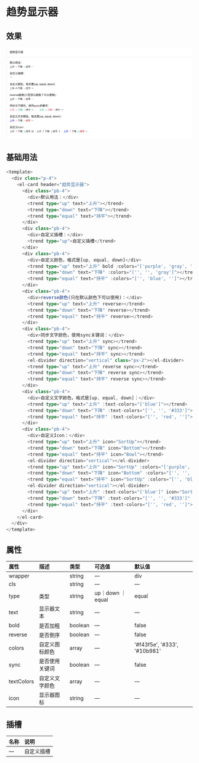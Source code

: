 # 趋势显示器


## 效果
![trends](../assets/trends.png)

## 基础用法

```typescript
<template>
  <div class="p-4">
    <el-card header="趋势显示器">
      <div class="pb-4">
        <div>默认用法：</div>
        <trend type="up" text="上升"></trend>
        <trend type="down" text="下降"></trend>
        <trend type="equal" text="持平"></trend>
      </div>
      <div class="pb-4">
        <div>自定义插槽：</div>
        <trend type="up">自定义插槽</trend>
      </div>
      <div class="pb-4">
        <div>自定义颜色，格式是[up, equal, down]</div>
        <trend type="up" text="上升" bold :colors="['purple', 'gray', 'blue']"></trend>
        <trend type="down" text="下降" :colors="['', '', 'gray']"></trend>
        <trend type="equal" text="持平" :colors="['', 'blue', '']"></trend>
      </div>
      <div class="pb-4">
        <div>reverse颜色(只在默认颜色下可以使用)：</div>
        <trend type="up" text="上升" reverse></trend>
        <trend type="down" text="下降" reverse></trend>
        <trend type="equal" text="持平" reverse></trend>
      </div>
      <div class="pb-4">
        <div>同步文字颜色，使用sync关键词：</div>
        <trend type="up" text="上升" sync></trend>
        <trend type="down" text="下降" sync></trend>
        <trend type="equal" text="持平" sync></trend>
        <el-divider direction="vertical" class="px-2"></el-divider>
        <trend type="up" text="上升" reverse sync></trend>
        <trend type="down" text="下降" reverse sync></trend>
        <trend type="equal" text="持平" reverse sync></trend>
      </div>
      <div class="pb-4">
        <div>自定义文字颜色，格式是[up, equal, down]：</div>
        <trend type="up" text="上升" :text-colors="['blue']"></trend>
        <trend type="down" text="下降" :text-colors="['', '', '#333']"></trend>
        <trend type="equal" text="持平" :text-colors="['', 'red', '']"></trend>
      </div>
      <div class="pb-4">
        <div>自定义Icon：</div>
        <trend type="up" text="上升" icon="SortUp"></trend>
        <trend type="down" text="下降" icon="Bottom"></trend>
        <trend type="equal" text="持平" icon="Bowl"></trend>
        <el-divider direction="vertical"></el-divider>
        <trend type="up" text="上升" icon="SortUp" :colors="['purple', 'gray', 'blue']"></trend>
        <trend type="down" text="下降" icon="Bottom" :colors="['', '', 'gray']"></trend>
        <trend type="equal" text="持平" icon="SortUp" :colors="['', 'blue', '']"></trend>
        <el-divider direction="vertical"></el-divider>
        <trend type="up" text="上升" :text-colors="['blue']" icon="SortUp"></trend>
        <trend type="down" text="下降" :text-colors="['', '', '#333']" icon="Bottom"></trend>
        <trend type="equal" text="持平" :text-colors="['', 'red', '']"></trend>
      </div>
    </el-card>
  </div>
</template>
```

## 属性

| 属性       | 描述             | 类型    | 可选值 | 默认值 |
| :--------- | :--------------- | :------ | :----- | :----- |
| wrapper      |        | string  | —      |    div    |
| cls |    | string  | —      |    —     |
| type    | 类型 | string | up｜down ｜ equal   | equal  |
| text    | 显示器文本 | string | —      | —   |
| bold    | 是否加粗 | boolean | —      | false  |
| reverse    | 是否倒序 | boolean | —      | false  |
| colors    | 自定义图标颜色 | array | —      | '#f43f5e', '#333', '#10b981'  |
| sync    | 是否使用关键词 | boolean | —      | false  |
| textColors    | 自定义文字颜色 | array | —      |   —  |
| icon    | 显示器图标 | string | —      |  —  |

## 插槽

| 名称 | 说明                                               |
| :----- | :------------------------------------------------- | 
| — | 自定义插槽 | 

